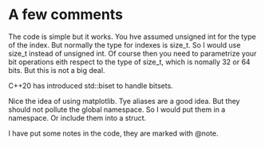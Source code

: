 # A few comments #

The code is simple but it works. You hve assumed unsigned int for the type of  the index. But normally the type for indexes is size_t. So I would use size_t instead of unsigned int. Of course then you need to parametrize your bit operations eith respect to the type of size_t, which is nomally 32 or 64 bits. But this is not a big deal.

C++20 has introduced std::biset to handle bitsets. 

Nice the idea of using matplotlib. Tye aliases are a good idea. But they should not pollute the global namespace. So I would put them in a namespace. Or include them into a struct.

I have put some notes in the code, they are marked with @note.


